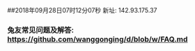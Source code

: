##2018年09月28日07时12分07秒 新址: 142.93.175.37
### 兔友常见问题及解答: https://github.com/wanggonging/d/blob/w/FAQ.md
